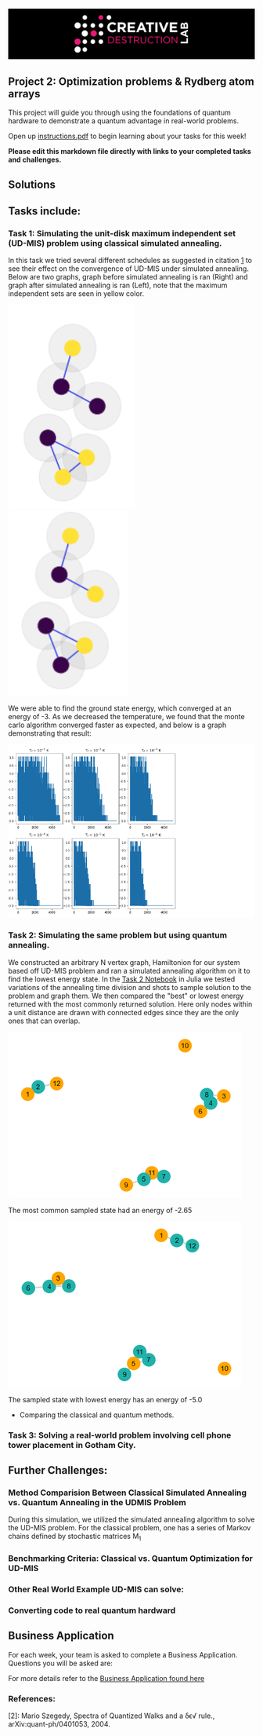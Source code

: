 ![CDL 2020 Cohort Project](../figures/CDL_logo.jpg)
## Project 2: Optimization problems \& Rydberg atom arrays

This project will guide you through using the foundations of quantum hardware to demonstrate a quantum advantage in real-world problems.

Open up [instructions.pdf](https://github.com/CDL-Quantum/CohortProject_2021/tree/main/Week2_Rydberg_Atoms/instructions.pdf) to begin learning about your tasks for this week!

**Please edit this markdown file directly with links to your completed tasks and challenges.**

## Solutions


## Tasks include:
### Task 1: Simulating the unit-disk maximum independent set (UD-MIS) problem using classical simulated annealing.
In this task we tried several different schedules as suggested in citation [1] to see their effect on the convergence of UD-MIS under simulated annealing. Below are two graphs, graph before simulated annealing is ran (Right) and graph after simulated annealing is ran (Left), note that the maximum independent sets are seen in yellow color.

![Graph](../Week2_Rydberg_Atoms/img/Task_1_Graph.png) ![Graph](../Week2_Rydberg_Atoms/img/complete_udmis_graph_task_1.png)

We were able to find the ground state energy, which converged at an energy of -3. As we decreased the temperature, we found that the monte carlo algorithm converged faster as expected, and below is a graph demonstrating that result:

![Various Monte Carlo Simulations](../Week2_Rydberg_Atoms/img/Task_1_sepearate_monte_carlo_graphs.png)

### Task 2: Simulating the same problem but using quantum annealing.
We constructed an arbitrary N vertex graph, Hamiltonion for our system based off UD-MIS problem and ran a simulated annealing algorithm on it to find the lowest energy state.   In the [Task 2 Notebook](./Task_2.ipynb) in Julia we tested variations of the annealing time division and shots to sample solution to the problem and graph them.  We then compared the "best" or lowest energy returned with the most commonly returned solution.  Here only nodes within a unit distance are drawn with connected edges since they are the only ones that can overlap.

![Most Common Sampled Solution](../Week2_Rydberg_Atoms/img/common.png)

The most common sampled state had an energy of -2.65

![Most Common Sampled Solution](../Week2_Rydberg_Atoms/img/best.png)

The sampled state with lowest energy has an energy of -5.0

* Comparing the classical and quantum methods.
### Task 3: Solving a real-world problem involving cell phone tower placement in Gotham City.

## Further Challenges:
### Method Comparision Between Classical Simulated Annealing vs. Quantum Annealing in the UDMIS Problem
During this simulation, we utilized the simulated annealing algorithm to solve the UD-MIS problem. For the classical problem, one has a series of Markov chains defined by stochastic matrices M<sub>1</sub>

### Benchmarking Criteria: Classical vs. Quantum Optimization for UD-MIS

### Other Real World Example UD-MIS can solve:

### Converting code to real quantum hardward

## Business Application
For each week, your team is asked to complete a Business Application. Questions you will be asked are:

For more details refer to the [Business Application found here](./Business_Application.md)

### References:
[1]: https://quantumalgorithmzoo.org/#MathJax-Element-271-Frame
[2]: Mario Szegedy, Spectra of Quantized Walks and a δϵ√ rule., arXiv:quant-ph/0401053, 2004.
